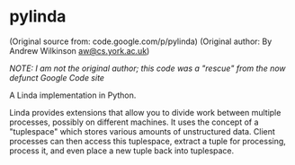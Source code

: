 # pylinda
(Original source from: code.google.com/p/pylinda)
(Original author: By Andrew Wilkinson <aw@cs.york.ac.uk>)

*NOTE: I am not the original author; this code was a "rescue" from the now defunct Google Code site*

A Linda implementation in Python. 

Linda provides extensions that allow you to divide work between multiple processes, possibly on different machines.  It uses the concept of a "tuplespace" which stores various amounts of unstructured data.  Client processes can then access this tuplespace, extract a tuple for processing, process it, and even place a new tuple back into tuplespace.
